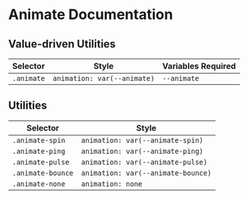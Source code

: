 # Animate Documentation

## Value-driven Utilities

| Selector   | Style                       | Variables Required |
| ---------- | --------------------------- | ------------------ |
| `.animate` | `animation: var(--animate)` | `--animate`        |

## Utilities

| Selector          | Style                              |
| ----------------- | ---------------------------------- |
| `.animate-spin`   | `animation: var(--animate-spin)`   |
| `.animate-ping`   | `animation: var(--animate-ping)`   |
| `.animate-pulse`  | `animation: var(--animate-pulse)`  |
| `.animate-bounce` | `animation: var(--animate-bounce)` |
| `.animate-none`   | `animation: none`                  |
